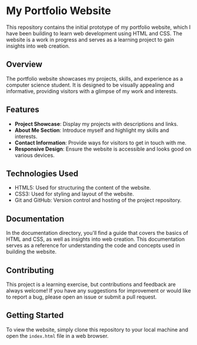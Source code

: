 # My Portfolio Website
This repository contains the initial prototype of my portfolio website, which I have been building to learn web development using HTML and CSS. The website is a work in progress and serves as a learning project to gain insights into web creation.

## Overview
The portfolio website showcases my projects, skills, and experience as a computer science student. It is designed to be visually appealing and informative, providing visitors with a glimpse of my work and interests.

## Features
- **Project Showcase**: Display my projects with descriptions and links.
- **About Me Section**: Introduce myself and highlight my skills and interests.
- **Contact Information**: Provide ways for visitors to get in touch with me.
- **Responsive Design**: Ensure the website is accessible and looks good on various devices.

## Technologies Used
- HTML5: Used for structuring the content of the website.
- CSS3: Used for styling and layout of the website.
- Git and GitHub: Version control and hosting of the project repository.

## Documentation
In the documentation directory, you'll find a guide that covers the basics of HTML and CSS, as well as insights into web creation. This documentation serves as a reference for understanding the code and concepts used in building the website.

## Contributing
This project is a learning exercise, but contributions and feedback are always welcome! If you have any suggestions for improvement or would like to report a bug, please open an issue or submit a pull request.

## Getting Started
To view the website, simply clone this repository to your local machine and open the `index.html` file in a web browser.

